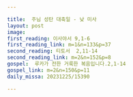 ```yaml
---

title:  주님 성탄 대축일 - 낮 미사
layout: post 
image:  
first_reading: 이사야서 9,1-6  
first_reading_link: m=1&n=133&p=37
second_reading: 티토서  2,11-14
second_reading_link: m=2&n=152&p=8
gospel:  루카가 전한 거룩한 복음입니다.2,1-14
gospel_link: m=2&n=150&p=11
daily_missa: 20231225/15390

---
```


